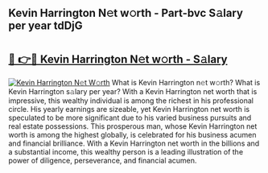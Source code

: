 ## Kevin Harrington N𝚎t w𝚘rth - Part-bvc S𝚊lary per year tdDjG

# <h2><a href="http://gc48hx.nevu.top/?p=Kevin+Harrington">🔗 👉🔴 Kevin Harrington N𝚎t w𝚘rth - S𝚊lary</a></h2>

[![Kevin Harrington N𝚎t W𝚘rth](https://i.imgur.com/Oavwk0R.jpeg)](http://gc48hx.nevu.top/?p=Kevin+Harrington)
What is Kevin Harrington n𝚎t w𝚘rth? What is Kevin Harrington s𝚊lary per year?
With a Kevin Harrington net worth that is impressive, this wealthy individual is among the richest in his professional circle. His yearly earnings are sizeable, yet Kevin Harrington net worth is speculated to be more significant due to his varied business pursuits and real estate possessions. This prosperous man, whose Kevin Harrington net worth is among the highest globally, is celebrated for his business acumen and financial brilliance. With a Kevin Harrington net worth in the billions and a substantial income, this wealthy person is a leading illustration of the power of diligence, perseverance, and financial acumen.
